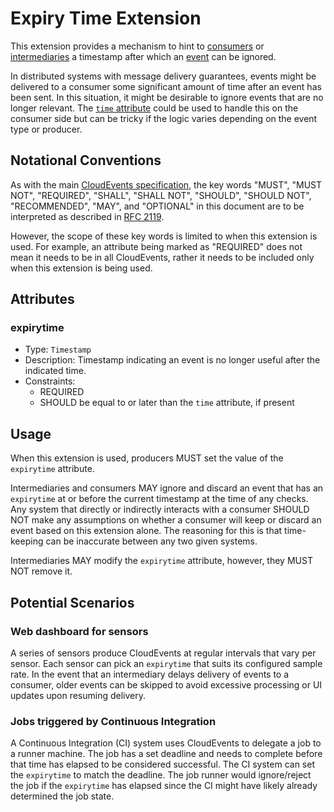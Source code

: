 # Expiry Time Extension

This extension provides a mechanism to hint to [consumers](../spec.md#consumer)
or [intermediaries](../spec.md#intermediary) a timestamp after which an
[event](../spec.md#event) can be ignored.

In distributed systems with message delivery guarantees, events might be delivered
to a consumer some significant amount of time after an event has been sent.
In this situation, it might be desirable to ignore events that
are no longer relevant. The [`time` attribute](../spec.md#time) could be used
to handle this on the consumer side but can be tricky if the logic varies
depending on the event type or producer.

## Notational Conventions

As with the main [CloudEvents specification](../spec.md), the key words "MUST",
"MUST NOT", "REQUIRED", "SHALL", "SHALL NOT", "SHOULD", "SHOULD NOT",
"RECOMMENDED", "MAY", and "OPTIONAL" in this document are to be interpreted as
described in [RFC 2119](https://tools.ietf.org/html/rfc2119).

However, the scope of these key words is limited to when this extension is
used. For example, an attribute being marked as "REQUIRED" does not mean
it needs to be in all CloudEvents, rather it needs to be included only when
this extension is being used.

## Attributes

### expirytime

- Type: `Timestamp`
- Description: Timestamp indicating an event is no longer useful after the
  indicated time.
- Constraints:
  - REQUIRED
  - SHOULD be equal to or later than the `time` attribute, if present

## Usage

When this extension is used, producers MUST set the value of the `expirytime`
attribute.

Intermediaries and consumers MAY ignore and discard an event that has an
`expirytime` at or before the current timestamp at the time of any checks.
Any system that directly or indirectly interacts with a consumer SHOULD NOT
make any assumptions on whether a consumer will
keep or discard an event based on this extension alone. The reasoning for this
is that time-keeping can be inaccurate between any two given systems.

Intermediaries MAY modify the `expirytime` attribute, however, they MUST NOT
remove it.

## Potential Scenarios

### Web dashboard for sensors

A series of sensors produce CloudEvents at regular intervals that vary per
sensor. Each sensor can pick an `expirytime` that suits its configured sample
rate. In the event that an intermediary delays delivery of events to a
consumer, older events can be skipped to avoid excessive processing or UI
updates upon resuming delivery.

### Jobs triggered by Continuous Integration

A Continuous Integration (CI) system uses CloudEvents to delegate a job to a
runner machine. The job has a set deadline and needs to complete before that time
has elapsed to be considered successful. The CI system can set the
`expirytime` to match the deadline. The job runner would ignore/reject the job
if the `expirytime` has elapsed since the CI might have likely already determined
the job state.

